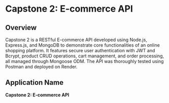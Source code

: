 # Capstone 2: E-commerce API

## Overview

Capstone 2 is a RESTful E-commerce API developed using Node.js, Express.js, and MongoDB to demonstrate core functionalities of an online shopping platform. It features secure user authentication with JWT and Bcrypt, product CRUD operations, cart management, and order processing, all managed through Mongoose ODM. The API was thoroughly tested using Postman and deployed on Render.

## Application Name

**Capstone 2: E-commerce API**
